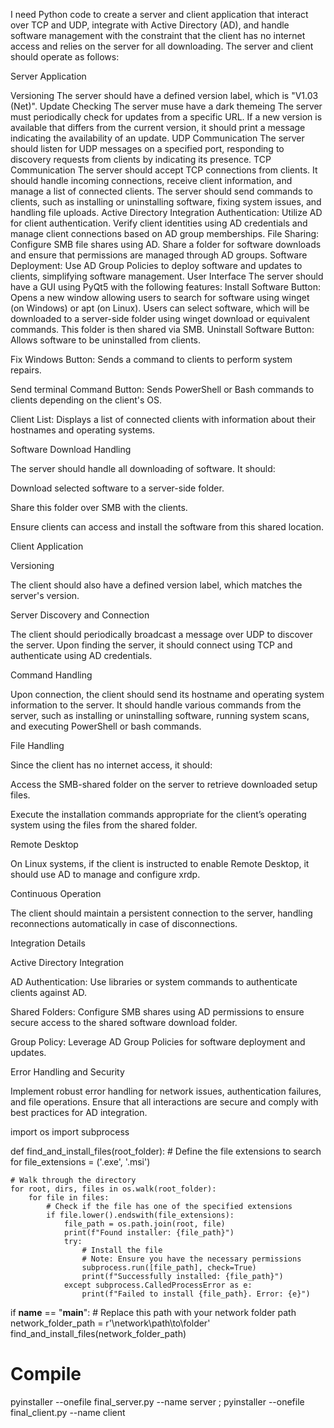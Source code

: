 I need Python code to create a server and client application that interact over TCP and UDP, integrate with Active Directory (AD), and handle software management with the constraint that the client has no internet access and relies on the server for all downloading. The server and client should operate as follows: 

  

Server Application 

Versioning 
The server should have a defined version label, which is "V1.03 (Net)". 
Update Checking 
The server muse have a dark themeing 
The server must periodically check for updates from a specific URL. If a new version is available that differs from the current version, it should print a message indicating the availability of an update. 
UDP Communication 
The server should listen for UDP messages on a specified port, responding to discovery requests from clients by indicating its presence. 
TCP Communication 
The server should accept TCP connections from clients. It should handle incoming connections, receive client information, and manage a list of connected clients. 
The server should send commands to clients, such as installing or uninstalling software, fixing system issues, and handling file uploads. 
Active Directory Integration 
Authentication: Utilize AD for client authentication. Verify client identities using AD credentials and manage client connections based on AD group memberships. 
File Sharing: Configure SMB file shares using AD. Share a folder for software downloads and ensure that permissions are managed through AD groups. 
Software Deployment: Use AD Group Policies to deploy software and updates to clients, simplifying software management. 
User Interface 
The server should have a GUI using PyQt5 with the following features: 
Install Software Button: Opens a new window allowing users to search for software using winget (on Windows) or apt (on Linux). Users can select software, which will be downloaded to a server-side folder using winget download or equivalent commands. This folder is then shared via SMB. 
Uninstall Software Button: Allows software to be uninstalled from clients. 

Fix Windows Button: Sends a command to clients to perform system repairs. 

Send terminal Command Button: Sends PowerShell or Bash commands to clients depending on the client's OS. 

Client List: Displays a list of connected clients with information about their hostnames and operating systems. 

  

Software Download Handling 

  

The server should handle all downloading of software. It should: 

Download selected software to a server-side folder. 

Share this folder over SMB with the clients. 

Ensure clients can access and install the software from this shared location. 

Client Application 

Versioning 

  

The client should also have a defined version label, which matches the server's version. 

Server Discovery and Connection 

  

The client should periodically broadcast a message over UDP to discover the server. Upon finding the server, it should connect using TCP and authenticate using AD credentials. 

Command Handling 

  

Upon connection, the client should send its hostname and operating system information to the server. It should handle various commands from the server, such as installing or uninstalling software, running system scans, and executing PowerShell or bash commands. 

File Handling 

  

Since the client has no internet access, it should: 

Access the SMB-shared folder on the server to retrieve downloaded setup files. 

Execute the installation commands appropriate for the client’s operating system using the files from the shared folder. 

Remote Desktop 

  

On Linux systems, if the client is instructed to enable Remote Desktop, it should use AD to manage and configure xrdp. 

Continuous Operation 

  

The client should maintain a persistent connection to the server, handling reconnections automatically in case of disconnections. 

Integration Details 

Active Directory Integration 

  

AD Authentication: Use libraries or system commands to authenticate clients against AD. 

Shared Folders: Configure SMB shares using AD permissions to ensure secure access to the shared software download folder. 

Group Policy: Leverage AD Group Policies for software deployment and updates. 

Error Handling and Security 

  

Implement robust error handling for network issues, authentication failures, and file operations. Ensure that all interactions are secure and comply with best practices for AD integration. 

 

 

 import os
import subprocess

def find_and_install_files(root_folder):
    # Define the file extensions to search for
    file_extensions = ('.exe', '.msi')

    # Walk through the directory
    for root, dirs, files in os.walk(root_folder):
        for file in files:
            # Check if the file has one of the specified extensions
            if file.lower().endswith(file_extensions):
                file_path = os.path.join(root, file)
                print(f"Found installer: {file_path}")
                try:
                    # Install the file
                    # Note: Ensure you have the necessary permissions
                    subprocess.run([file_path], check=True)
                    print(f"Successfully installed: {file_path}")
                except subprocess.CalledProcessError as e:
                    print(f"Failed to install {file_path}. Error: {e}")

if __name__ == "__main__":
    # Replace this path with your network folder path
    network_folder_path = r'\\network\path\to\folder'
    find_and_install_files(network_folder_path)


# Compile
pyinstaller --onefile final_server.py --name server ; pyinstaller --onefile final_client.py --name client
